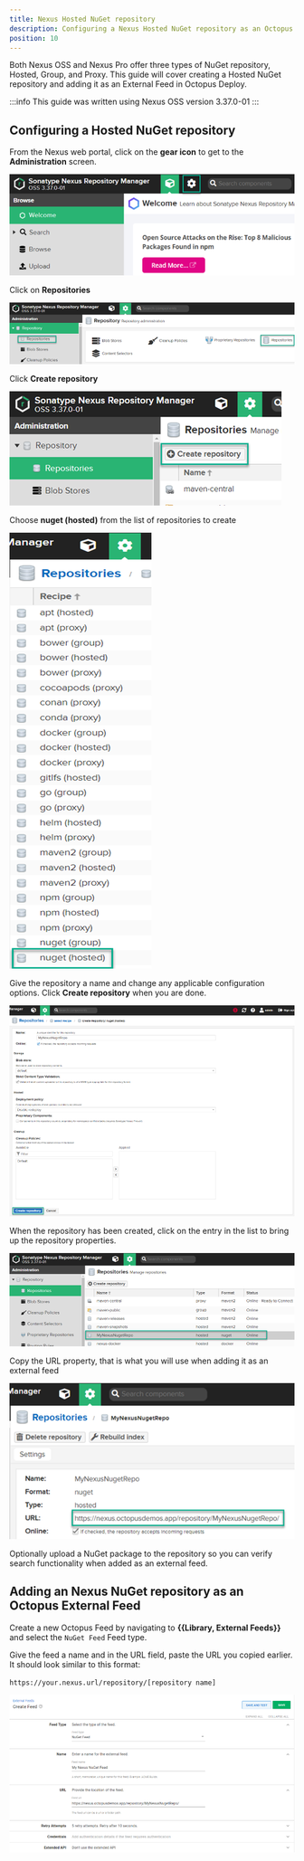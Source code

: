 ```yaml
---
title: Nexus Hosted NuGet repository
description: Configuring a Nexus Hosted NuGet repository as an Octopus feed.
position: 10
---
```

Both Nexus OSS and Nexus Pro offer three types of NuGet repository, Hosted, Group, and Proxy.  This guide will cover creating a Hosted NuGet repository and adding it as an External Feed in Octopus Deploy.

:::info
This guide was written using Nexus OSS version 3.37.0-01
:::

## Configuring a Hosted NuGet repository

From the Nexus web portal, click on the **gear icon** to get to the **Administration** screen.

![Administration gear Icon](../images/nexus-nuget-administration.png)

Click on **Repositories**

![Repositories](../images/nexus-repositories.png)

Click **Create repository**

![Create repository](../images/nexus-create-repository.png)

Choose **nuget (hosted)** from the list of repositories to create

![NuGet (hosted)](images/nexus-nuget-repository.png)

Give the repository a name and change any applicable configuration options.  Click **Create repository** when you are done.

![Create repository](images/nexus-create-nuget-repository.png)

When the repository has been created, click on the entry in the list to bring up the repository properties.

![MyNexusNugetRepo](images/nexus-mynexusnugetrepo.png)

Copy the URL property, that is what you will use when adding it as an external feed

![Repository URL](images/nexus-nuget-url.png)

Optionally upload a NuGet package to the repository so you can verify search functionality when added as an external feed.

## Adding an Nexus NuGet repository as an Octopus External Feed
Create a new Octopus Feed by navigating to **{{Library, External Feeds}}** and select the `NuGet Feed` Feed type. 

Give the feed a name and in the URL field, paste the URL you copied earlier.  It should look similar to this format:

`https://your.nexus.url/repository/[repository name]`

![Nexus NuGet feed](images/nexus-nuget-feed.png)